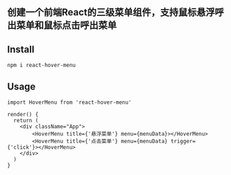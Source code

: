 ## 创建一个前端React的三级菜单组件，支持鼠标悬浮呼出菜单和鼠标点击呼出菜单

## Install

```
npm i react-hover-menu
```

## Usage

```
import HoverMenu from 'react-hover-menu'

render() {
  return (
    <div className="App">
        <HoverMenu title={'悬浮菜单'} menu={menuData}></HoverMenu>
        <HoverMenu title={'点击菜单'} menu={menuData} trigger={'click'}></HoverMenu>
    </div>
  )
}

```

